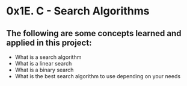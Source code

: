 # 0x1E. C - Search Algorithms
## The following are some concepts learned and applied in this project:
* What is a search algorithm
* What is a linear search
* What is a binary search
* What is the best search algorithm to use depending on your needs
